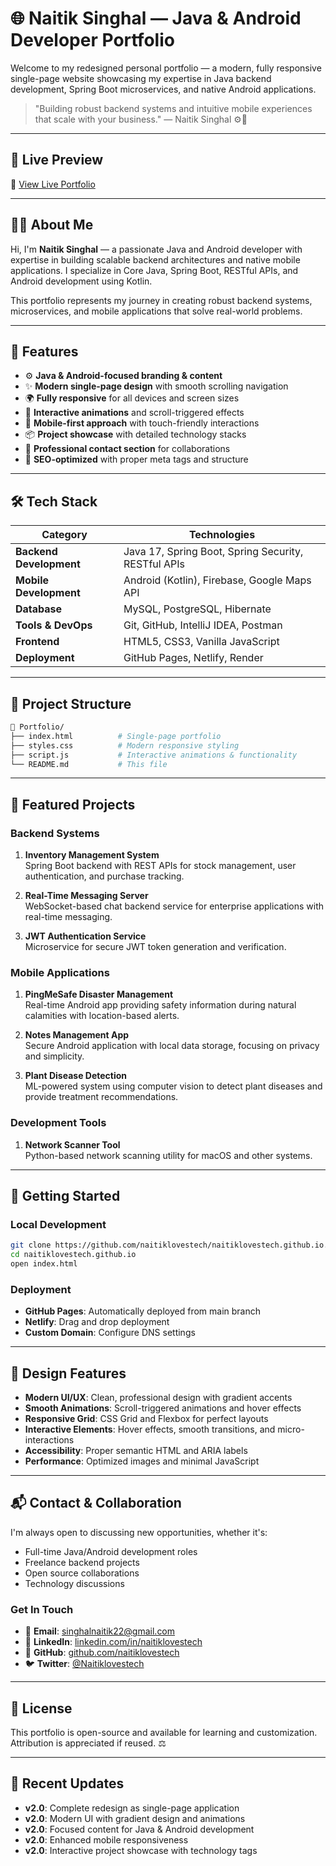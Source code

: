 # 🌐 Naitik Singhal — Java & Android Developer Portfolio

Welcome to my redesigned personal portfolio — a modern, fully responsive single-page website showcasing my expertise in Java backend development, Spring Boot microservices, and native Android applications.

> "Building robust backend systems and intuitive mobile experiences that scale with your business." — Naitik Singhal ⚙️📱

---

## 🚀 Live Preview

🔗 [View Live Portfolio](https://naitiklovestech.github.io)

---

## 👨‍💻 About Me

Hi, I'm **Naitik Singhal** — a passionate Java and Android developer with expertise in building scalable backend architectures and native mobile applications. I specialize in Core Java, Spring Boot, RESTful APIs, and Android development using Kotlin.

This portfolio represents my journey in creating robust backend systems, microservices, and mobile applications that solve real-world problems.

---

## 🎯 Features

- ⚙️ **Java & Android-focused branding & content**
- ✨ **Modern single-page design** with smooth scrolling navigation
- 🌍 **Fully responsive** for all devices and screen sizes
- 🔄 **Interactive animations** and scroll-triggered effects
- 📱 **Mobile-first approach** with touch-friendly interactions
- 📦 **Project showcase** with detailed technology stacks
- 📇 **Professional contact section** for collaborations
- 🧩 **SEO-optimized** with proper meta tags and structure

---

## 🛠️ Tech Stack

| Category | Technologies |
|----------|--------------|
| **Backend Development** | Java 17, Spring Boot, Spring Security, RESTful APIs |
| **Mobile Development** | Android (Kotlin), Firebase, Google Maps API |
| **Database** | MySQL, PostgreSQL, Hibernate |
| **Tools & DevOps** | Git, GitHub, IntelliJ IDEA, Postman |
| **Frontend** | HTML5, CSS3, Vanilla JavaScript |
| **Deployment** | GitHub Pages, Netlify, Render |

---

## 📂 Project Structure

```bash
📁 Portfolio/
├── index.html          # Single-page portfolio
├── styles.css          # Modern responsive styling
├── script.js           # Interactive animations & functionality
└── README.md           # This file
```

---

## 🧪 Featured Projects

### Backend Systems
1. **Inventory Management System**  
   Spring Boot backend with REST APIs for stock management, user authentication, and purchase tracking.

2. **Real-Time Messaging Server**  
   WebSocket-based chat backend service for enterprise applications with real-time messaging.

3. **JWT Authentication Service**  
   Microservice for secure JWT token generation and verification.

### Mobile Applications
1. **PingMeSafe Disaster Management**  
   Real-time Android app providing safety information during natural calamities with location-based alerts.

2. **Notes Management App**  
   Secure Android application with local data storage, focusing on privacy and simplicity.

3. **Plant Disease Detection**  
   ML-powered system using computer vision to detect plant diseases and provide treatment recommendations.

### Development Tools
1. **Network Scanner Tool**  
   Python-based network scanning utility for macOS and other systems.

---

## 🚀 Getting Started

### Local Development
```bash
git clone https://github.com/naitiklovestech/naitiklovestech.github.io.git
cd naitiklovestech.github.io
open index.html
```

### Deployment
- **GitHub Pages**: Automatically deployed from main branch
- **Netlify**: Drag and drop deployment
- **Custom Domain**: Configure DNS settings

---

## 🎨 Design Features

- **Modern UI/UX**: Clean, professional design with gradient accents
- **Smooth Animations**: Scroll-triggered animations and hover effects
- **Responsive Grid**: CSS Grid and Flexbox for perfect layouts
- **Interactive Elements**: Hover effects, smooth transitions, and micro-interactions
- **Accessibility**: Proper semantic HTML and ARIA labels
- **Performance**: Optimized images and minimal JavaScript

---

## 📬 Contact & Collaboration

I'm always open to discussing new opportunities, whether it's:
- Full-time Java/Android development roles
- Freelance backend projects
- Open source collaborations
- Technology discussions

### Get In Touch
- 📧 **Email**: [singhalnaitik22@gmail.com](mailto:singhalnaitik22@gmail.com)
- 🔗 **LinkedIn**: [linkedin.com/in/naitiklovestech](https://linkedin.com/in/naitiklovestech)
- 🐙 **GitHub**: [github.com/naitiklovestech](https://github.com/naitiklovestech)
- 🐦 **Twitter**: [@Naitiklovestech](https://twitter.com/Naitiklovestech)

---

## 📄 License

This portfolio is open-source and available for learning and customization.  
Attribution is appreciated if reused. ⚖️

---

## 🔄 Recent Updates

- **v2.0**: Complete redesign as single-page application
- **v2.0**: Modern UI with gradient design and animations
- **v2.0**: Focused content for Java & Android development
- **v2.0**: Enhanced mobile responsiveness
- **v2.0**: Interactive project showcase with technology tags
